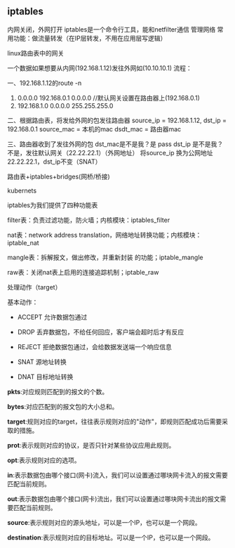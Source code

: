 ## iptables
内网关闭，外网打开
iptables是一个命令行工具，能和netfilter通信
管理网络
常用功能：做流量转发（在IP层转发，不用在应用层写逻辑）

linux路由表中的网关

一个数据如果想要从内网(192.168.1.12)发往外网如(10.10.10.1)
流程：

一、192.168.1.12的route -n
1) 0.0.0.0 192.168.0.1 0.0.0.0  //默认网关设置在路由器上(192.168.0.1)
2) 192.168.1.0 0.0.0.0 255.255.255.0 

二、根据路由表，将发给外网的包发往路由器
    source_ip = 192.168.1.12, dst_ip = 192.168.0.1
    source_mac = 本机的mac  dsdt_mac = 路由器mac

三、路由器收到了发往外网的包
    dst_mac是不是我？是 pass 
    dst_ip 是不是我？不是，发往默认网关（22.22.22.1）（外网地址）
    将source_ip 换为公网地址22.22.22.1，dst_ip不变（SNAT）
    

路由表+iptables+bridges(网桥/桥接)

kubernets



iptables为我们提供了四种功能表

filter表：负责过滤功能，防火墙；内核模块：iptables_filter

nat表：network address translation，网络地址转换功能；内核模块：iptable_nat

mangle表：拆解报文，做出修改，并重新封装 的功能；iptable_mangle

raw表：关闭nat表上启用的连接追踪机制；iptable_raw



处理动作（target）

基本动作：

* ACCEPT   允许数据包通过

* DROP   丢弃数据包，不给任何回应，客户端会超时后才有反应

* REJECT   拒绝数据包通过，会给数据发送端一个响应信息

* SNAT   源地址转换

* DNAT   目标地址转换

  

**pkts**:对应规则匹配到的报文的个数。

**bytes**:对应匹配到的报文包的大小总和。

**target**:规则对应的target，往往表示规则对应的"动作"，即规则匹配成功后需要采取的措施。

**prot**:表示规则对应的协议，是否只针对某些协议应用此规则。

**opt**:表示规则对应的选项。

**in**:表示数据包由哪个接口(网卡)流入，我们可以设置通过哪块网卡流入的报文需要匹配当前规则。

**out**:表示数据包由哪个接口(网卡)流出，我们可以设置通过哪块网卡流出的报文需要匹配当前规则。

**source**:表示规则对应的源头地址，可以是一个IP，也可以是一个网段。

**destination**:表示规则对应的目标地址。可以是一个IP，也可以是一个网段。